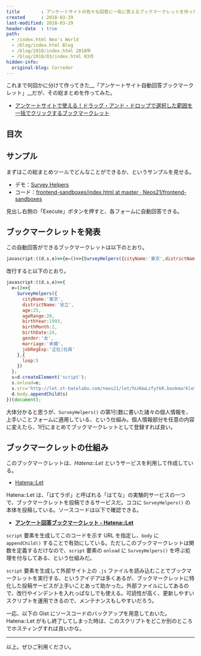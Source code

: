 ```yaml
---
title        : アンケートサイトの色々な回答に一気に答えるブックマークレットを作った
created      : 2018-03-29
last-modified: 2018-03-29
header-date  : true
path:
  - /index.html Neo's World
  - /blog/index.html Blog
  - /blog/2018/index.html 2018年
  - /blog/2018/03/index.html 03月
hidden-info:
  original-blog: Corredor
---
```


これまで何回かに分けて作ってきた__「アンケートサイト自動回答ブックマークレット」__だが、その総まとめを作ってみた。

- [アンケートサイトで使える！ドラッグ・アンド・ドロップで選択した範囲を一括でクリックするブックマークレット](/blog/2018/03/28-01.html)

## 目次

## サンプル

まずはこの総まとめツールでどんなことができるか、というサンプルを見せる。

- デモ：[Survey Helpers](https://neos21.github.io/frontend-sandboxes/survey-helpers/index.html)
- コード：[frontend-sandboxes/index.html at master · Neos21/frontend-sandboxes](https://github.com/neos21/frontend-sandboxes/blob/master/survey-helpers/index.html)

見出し右側の「Execute」ボタンを押すと、各フォームに自動回答できる。

## ブックマークレットを発表

この自動回答ができるブックマークレットは以下のとおり。

```javascript
javascript:((d,s,e)=>{e=()=>{SurveyHelpers({cityName:'東京',districtName:'足立',age:25,ageRange:20,birthYear:1993,birthMonth:2,birthDate:24,gender:'女',marriage:'未婚',jobRegExp:'正社|社員'},{loop:5})};s=d.createElement('script');s.onload=e;s.src='http://let.st-hatelabo.com/neos21/let/hLHUwLzfytkR.bookmarklet.js';d.body.appendChild(s)})(document);
```

改行すると以下のとおり。

```javascript
javascript:((d,s,e)=>{
  e=()=>{
    SurveyHelpers({
      cityName:'東京',
      districtName:'足立',
      age:25,
      ageRange:20,
      birthYear:1993,
      birthMonth:2,
      birthDate:24,
      gender:'女',
      marriage:'未婚',
      jobRegExp:'正社|社員'
    },{
      loop:5
    })
  };
  s=d.createElement('script');
  s.onload=e;
  s.src='http://let.st-hatelabo.com/neos21/let/hLHUwLzfytkR.bookmarklet.js';
  d.body.appendChild(s)
})(document);
```

大体分かると思うが、`SurveyHelpers()` の第1引数に書いた諸々の個人情報を、上手いことフォームに適用している、という仕組み。個人情報部分を任意の内容に変えたら、1行にまとめてブックマークレットとして登録すれば良い。

## ブックマークレットの仕組み

このブックマークレットは、_Hatena::Let_ というサービスを利用して作成している。

- [Hatena::Let](http://let.hatelabo.jp/)

Hatena::Let は、「はてラボ」と呼ばれる「はてな」の実験的サービスの一つで、ブックマークレットを投稿できるサービスだ。ココに `SurveyHelpers()` の本体を投稿している。ソースコードは以下で確認できる。

- __[アンケート回答ブックマークレット - Hatena::Let](http://let.hatelabo.jp/neos21/let/hLHUwLzfytkR)__

`script` 要素を生成してこのコードを示す URL を指定し、`body` に `appendChild()` することで有効にしている。ただしこのブックマークレットは関数を定義するだけなので、`script` 要素の `onload` に `SurveyHelpers()` を呼ぶ処理を付与してある、という仕組みだ。

`script` 要素を生成して外部サイト上の `.js` ファイルを読み込むことでブックマークレットを実行する、というアイデアは多くあるが、ブックマークレットに特化した投稿サービスが上手いことあって助かった。外部ファイルにしてあるので、改行やインデントを入れっぱなしでも使える。可読性が高く、更新しやすいスクリプトを運用できるので、メンテナンスもしやすいだろう。

一応、以下の Gist にソースコードのバックアップを用意しておいた。Hatena::Let がもし終了してしまった時は、このスクリプトをどこか別のところでホスティングすれば良いかな。

---

以上。ぜひご利用ください。
